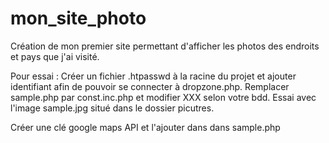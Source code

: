 ﻿# mon_site_photo
Création de mon premier site permettant d'afficher les photos des endroits et pays que j'ai visité.

Pour essai :
Créer un fichier .htpasswd à la racine du projet et ajouter identifiant afin de pouvoir se connecter à dropzone.php.
Remplacer sample.php par const.inc.php et modifier XXX selon votre bdd.
Essai avec l'image sample.jpg situé dans le dossier picutres.

Créer une clé google maps API et l'ajouter dans dans sample.php
